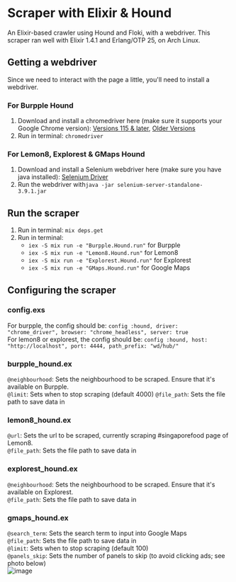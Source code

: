 # Scraper with Elixir & Hound    
An Elixir-based crawler using Hound and Floki, with a webdriver. This scraper ran well with Elixir 1.4.1 and Erlang/OTP 25, on Arch Linux.

## Getting a webdriver
Since we need to interact with the page a little, you'll need to install a webdriver.
### For Burpple Hound
1. Download and install a chromedriver here (make sure it supports your Google Chrome version): [Versions 115 & later](https://googlechromelabs.github.io/chrome-for-testing/#stable), [Older Versions](https://chromedriver.chromium.org/downloads)
2. Run in terminal: `chromedriver`

### For Lemon8, Explorest & GMaps Hound
1. Download and install a Selenium webdriver here (make sure you have java installed): [Selenium Driver](https://selenium-release.storage.googleapis.com/index.html?path=3.9/)
2. Run the webdriver with`java -jar selenium-server-standalone-3.9.1.jar`
## Run the scraper
1. Run in terminal: `mix deps.get`
2. Run in terminal:
   - `iex -S mix run -e "Burpple.Hound.run"` for Burpple
   - `iex -S mix run -e "Lemon8.Hound.run"` for Lemon8
   - `iex -S mix run -e "Explorest.Hound.run"` for Explorest
   - `iex -S mix run -e "GMaps.Hound.run"` for Google Maps
   
## Configuring the scraper
### config.exs
For burpple, the config should be: `config :hound, driver: "chrome_driver", browser: "chrome_headless", server: true` <br/>
For lemon8 or explorest, the config should be: `config :hound, host: "http://localhost", port: 4444, path_prefix: "wd/hub/"`

### burpple_hound.ex
`@neighbourhood`: Sets the neighbourhood to be scraped. Ensure that it's available on Burpple. <br/>
`@limit`: Sets when to stop scraping (default 4000)
`@file_path`: Sets the file path to save data in

### lemon8_hound.ex
`@url`: Sets the url to be scraped, currently scraping #singaporefood page of Lemon8. </br>
`@file_path`: Sets the file path to save data in

### explorest_hound.ex
`@neighbourhood`: Sets the neighbourhood to be scraped. Ensure that it's available on Explorest. <br/>
`@file_path`: Sets the file path to save data in

### gmaps_hound.ex
`@search_term`: Sets the search term to input into Google Maps <br/>
`@file_path`: Sets the file path to save data in <br/>
`@limit`: Sets when to stop scraping (default 100) <br/>
`@panels_skip`: Sets the number of panels to skip (to avoid clicking ads; see photo below) <br/>
![image](https://github.com/faezlatiff/Midas/assets/113258483/b41fe428-4b25-43d2-8994-5619a53790d8)


